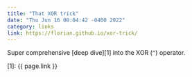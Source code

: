 ```yaml
---
title: "That XOR trick"
date: "Thu Jun 16 00:04:42 -0400 2022"
category: links
link: https://florian.github.io/xor-trick/
---
```


Super comprehensive [deep dive][1] into the XOR (`^`) operator.

[1]: {{ page.link }}
